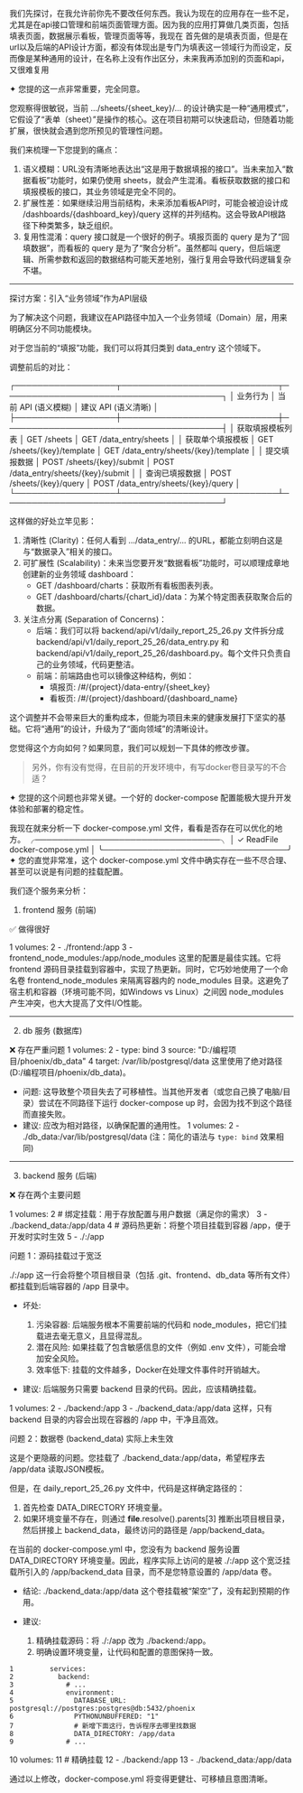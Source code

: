 我们先探讨，在我允许前你先不要改任何东西。我认为现在的应用存在一些不足，尤其是在api接口管理和前端页面管理方面。因为我的应用打算做几类页面，包括填表页面，数据展示看板，管理页面等等，我现在
  首先做的是填表页面，但是在url以及后端的API设计方面，都没有体现出是专门为填表这一领域行为而设定，反而像是某种通用的设计，在名称上没有作出区分，未来我再添加别的页面和api，又很难复用

✦ 您提的这一点非常重要，完全同意。

  您观察得很敏锐，当前 .../sheets/{sheet_key}/...
  的设计确实是一种“通用模式”，它假设了“表单（sheet）”是操作的核心。这在项目初期可以快速启动，但随着功能扩展，很快就会遇到您所预见的管理性问题。

  我们来梳理一下您提到的痛点：

   1. 语义模糊：URL没有清晰地表达出“这是用于数据填报的接口”。当未来加入“数据看板”功能时，如果仍使用 sheets，就会产生混淆。看板获取数据的接口和填报模板的接口，其业务领域是完全不同的。
   2. 扩展性差：如果继续沿用当前结构，未来添加看板API时，可能会被迫设计成 /dashboards/{dashboard_key}/query 这样的并列结构。这会导致API根路径下种类繁多，缺乏组织。
   3. 复用性混淆：query 接口就是一个很好的例子。填报页面的 query 是为了“回填数据”，而看板的 query 是为了“聚合分析”。虽然都叫 
      query，但后端逻辑、所需参数和返回的数据结构可能天差地别，强行复用会导致代码逻辑复杂不堪。

  ---

  探讨方案：引入“业务领域”作为API层级

  为了解决这个问题，我建议在API路径中加入一个业务领域（Domain）层，用来明确区分不同功能模块。

  对于您当前的“填报”功能，我们可以将其归类到 data_entry 这个领域下。

  调整前后的对比：


  ┌──────────────────┬────────────────────────────┬───────────────────────────────────────┐
  │ 业务行为         │ 当前 API (语义模糊)        │ 建议 API (语义清晰)                   │
  ├──────────────────┼────────────────────────────┼───────────────────────────────────────┤
  │ 获取填报模板列表 │ GET /sheets                │ GET /data_entry/sheets                │
  │ 获取单个填报模板 │ GET /sheets/{key}/template │ GET /data_entry/sheets/{key}/template │
  │ 提交填报数据     │ POST /sheets/{key}/submit  │ POST /data_entry/sheets/{key}/submit  │
  │ 查询已填报数据   │ POST /sheets/{key}/query   │ POST /data_entry/sheets/{key}/query   │
  └──────────────────┴────────────────────────────┴───────────────────────────────────────┘


  这样做的好处立竿见影：

   1. 清晰性 (Clarity)：任何人看到 .../data_entry/... 的URL，都能立刻明白这是与“数据录入”相关的接口。
   2. 可扩展性 (Scalability)：未来当您要开发“数据看板”功能时，可以顺理成章地创建新的业务领域 dashboard：
       * GET /dashboard/charts：获取所有看板图表列表。
       * GET /dashboard/charts/{chart_id}/data：为某个特定图表获取聚合后的数据。
   3. 关注点分离 (Separation of Concerns)：
       * 后端：我们可以将 backend/api/v1/daily_report_25_26.py 文件拆分成 backend/api/v1/daily_report_25_26/data_entry.py 和
         backend/api/v1/daily_report_25_26/dashboard.py。每个文件只负责自己的业务领域，代码更整洁。
       * 前端：前端路由也可以镜像这种结构，例如：
           * 填报页: /#/{project}/data-entry/{sheet_key}
           * 看板页: /#/{project}/dashboard/{dashboard_name}

  这个调整并不会带来巨大的重构成本，但能为项目未来的健康发展打下坚实的基础。它将“通用”的设计，升级为了“面向领域”的清晰设计。

  您觉得这个方向如何？如果同意，我们可以规划一下具体的修改步骤。

> 另外，你有没有觉得，在目前的开发环境中，有写docker卷目录写的不合适？

✦ 您提的这个问题也非常关键。一个好的 docker-compose 配置能极大提升开发体验和部署的稳定性。

  我现在就来分析一下 docker-compose.yml 文件，看看是否存在可以优化的地方。
 ╭─────────────────────────────────╮
 │ ✓  ReadFile docker-compose.yml  │
 ╰─────────────────────────────────╯
✦ 您的直觉非常准，这个 docker-compose.yml 文件中确实存在一些不尽合理、甚至可以说是有问题的挂载配置。

  我们逐个服务来分析：

  1. frontend 服务 (前端)

  ✅ 做得很好

   1 volumes:
   2   - ./frontend:/app
   3   - frontend_node_modules:/app/node_modules
  这里的配置是最佳实践。它将 frontend 源码目录挂载到容器中，实现了热更新。同时，它巧妙地使用了一个命名卷 frontend_node_modules 来隔离容器内的 node_modules 
  目录。这避免了宿主机和容器（环境可能不同，如Windows vs Linux）之间因 node_modules 产生冲突，也大大提高了文件I/O性能。

  ---

  2. db 服务 (数据库)

  ❌ 存在严重问题
   1 volumes:
   2   - type: bind
   3     source: "D:/编程项目/phoenix/db_data"
   4     target: /var/lib/postgresql/data
  这里使用了绝对路径 (D:/编程项目/phoenix/db_data)。
   * 问题: 这导致整个项目失去了可移植性。当其他开发者（或您自己换了电脑/目录）尝试在不同路径下运行 docker-compose up 时，会因为找不到这个路径而直接失败。
   * 建议: 应改为相对路径，以确保配置的通用性。
   1     volumes:
   2       - ./db_data:/var/lib/postgresql/data
      (注：简化的语法与 `type: bind` 效果相同)

  ---

  3. backend 服务 (后端)

  ❌ 存在两个主要问题

   1 volumes:
   2   # 绑定挂载：用于存放配置与用户数据（满足你的需求）
   3   - ./backend_data:/app/data
   4   # 源码热更新：将整个项目挂载到容器 /app，便于开发时实时生效
   5   - ./:/app

  问题 1：源码挂载过于宽泛

  ./:/app 这一行会将整个项目根目录（包括 .git、frontend、db_data 等所有文件）都挂载到后端容器的 /app 目录中。

   * 坏处:
       1. 污染容器: 后端服务根本不需要前端的代码和 node_modules，把它们挂载进去毫无意义，且显得混乱。
       2. 潜在风险: 如果挂载了包含敏感信息的文件（例如 .env 文件），可能会增加安全风险。
       3. 效率低下: 挂载的文件越多，Docker在处理文件事件时开销越大。

   * 建议: 后端服务只需要 backend 目录的代码。因此，应该精确挂载。

   1     volumes:
   2       - ./backend:/app
   3       - ./backend_data:/app/data
      这样，只有 backend 目录的内容会出现在容器的 /app 中，干净且高效。

  问题 2：数据卷 (backend_data) 实际上未生效

  这是个更隐蔽的问题。您挂载了 ./backend_data:/app/data，希望程序去 /app/data 读取JSON模板。

  但是，在 daily_report_25_26.py 文件中，代码是这样确定路径的：
   1. 首先检查 DATA_DIRECTORY 环境变量。
   2. 如果环境变量不存在，则通过 __file__.resolve().parents[3] 推断出项目根目录，然后拼接上 backend_data，最终访问的路径是 /app/backend_data。

  在当前的 docker-compose.yml 中，您没有为 backend 服务设置 DATA_DIRECTORY 环境变量。因此，程序实际上访问的是被 ./:/app 这个宽泛挂载所引入的 /app/backend_data 目录，而不是您特意设置的
  /app/data 卷。

   * 结论: ./backend_data:/app/data 这个卷挂载被“架空”了，没有起到预期的作用。

   * 建议:
       1. 精确挂载源码：将 ./:/app 改为 ./backend:/app。
       2. 明确设置环境变量，让代码和配置的意图保持一致。

    1         services:
    2           backend:
    3             # ...
    4             environment:
    5               DATABASE_URL: postgresql://postgres:postgres@db:5432/phoenix
    6               PYTHONUNBUFFERED: "1"
    7               # 新增下面这行，告诉程序去哪里找数据
    8               DATA_DIRECTORY: /app/data
    9             # ...
   10             volumes:
   11               # 精确挂载
   12               - ./backend:/app
   13               - ./backend_data:/app/data

  通过以上修改，docker-compose.yml 将变得更健壮、可移植且意图清晰。